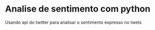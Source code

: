 # Analise de sentimento com python
 Usando api do twitter para analisar o sentimento expresso no twets
